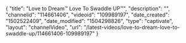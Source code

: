 {
    "title": "Love to Dream&trade; Love To Swaddle UP&trade;",
    "description": "",
    "channelid": "114661406",
    "videoid": "109989197",
    "date_created": "1502522409",
    "date_modified": "1504298826",
    "type": "captivate",
    "layout": "channelVideo",
    "url": "\/latest-videos\/love-to-dream-love-to-swaddle-up\/114661406-109989197"
}